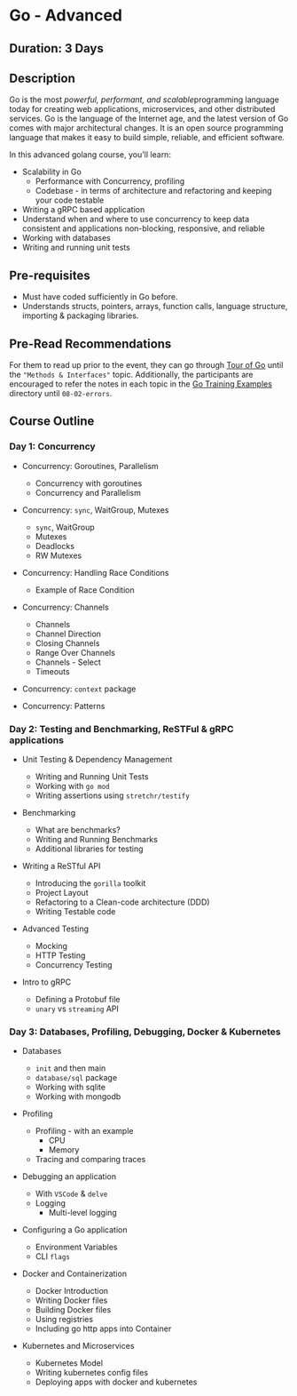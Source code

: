 # Go - Advanced

## Duration: 3 Days

## Description

Go is the most *​powerful, performant, and scalable​* programming language today for creating web applications, microservices, and other distributed services. Go is the language of the Internet age, and the latest version of Go comes with major architectural changes. It is an open source programming language that makes it easy to build simple, reliable, and efficient software.

In this advanced golang course, you'll learn:

- Scalability in Go
  - Performance with Concurrency, profiling
  - Codebase - in terms of architecture and refactoring and keeping your code testable
- Writing a gRPC based application
- Understand when and where to use concurrency to keep data consistent and applications non-blocking, responsive, and reliable
- Working with databases
- Writing and running unit tests

## Pre-requisites

- Must have coded sufficiently in Go before.
- Understands structs, pointers, arrays, function calls, language structure, importing & packaging libraries.

## Pre-Read Recommendations

For them to read up prior to the event, they can go through [Tour of Go](https://tour.golang.org/welcome/1) until the `"Methods & Interfaces"` topic. Additionally, the participants are encouraged to refer the notes in each topic in the [Go Training Examples](https://github.com/AgarwalConsulting/Go-Training/tree/master/examples) directory until `08-02-errors`.

## Course Outline

### Day 1: Concurrency

- Concurrency: Goroutines, Parallelism
  - Concurrency with goroutines
  - Concurrency and Parallelism

- Concurrency: `sync`, WaitGroup, Mutexes
  - `sync`, WaitGroup
  - Mutexes
  - Deadlocks
  - RW Mutexes

- Concurrency: Handling Race Conditions
  - Example of Race Condition

- Concurrency: Channels
  - Channels
  - Channel Direction
  - Closing Channels
  - Range Over Channels
  - Channels - Select
  - Timeouts

- Concurrency: `context` package

- Concurrency: Patterns

### Day 2: Testing and Benchmarking, ReSTFul & gRPC applications

- Unit Testing & Dependency Management
  - Writing and Running Unit Tests
  - Working with `go mod`
  - Writing assertions using `stretchr/testify`

- Benchmarking
  - What are benchmarks?
  - Writing and Running Benchmarks
  - Additional libraries for testing

- Writing a ReSTful API
  - Introducing the `gorilla` toolkit
  - Project Layout
  - Refactoring to a Clean-code architecture (DDD)
  - Writing Testable code

- Advanced Testing
  - Mocking
  - HTTP Testing
  - Concurrency Testing

- Intro to gRPC
  - Defining a Protobuf file
  - `unary` vs `streaming` API

### Day 3: Databases, Profiling, Debugging, Docker & Kubernetes

- Databases
  - `init` and then main
  - `database/sql` package
  - Working with sqlite
  - Working with mongodb

- Profiling
  - Profiling - with an example
    - CPU
    - Memory
  - Tracing and comparing traces

- Debugging an application
  - With `VSCode` & `delve`
  - Logging
    - Multi-level logging

- Configuring a Go application
  - Environment Variables
  - CLI `flags`

- Docker and Containerization
  - Docker Introduction
  - Writing Docker files
  - Building Docker files
  - Using registries
  - Including go http apps into Container

- Kubernetes and Microservices
  - Kubernetes Model
  - Writing kubernetes config files
  - Deploying apps with docker and kubernetes
